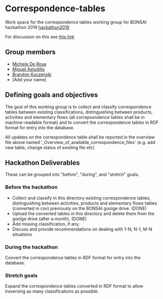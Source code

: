 # Correspondence-tables
Work space for the correspondence tables working group for BONSAI hackathon 2019 [hackathon2019](https://github.com/BONSAMURAIS/hackathon-2019)

For discussion on this see [this link](https://bonsai.groups.io/g/hackathon2019/topic/30417494?p=,,,20,0,0,0::relevance,,%23correspondencetables,20,2,0,30417494,ct=1&ct=1)

## Group members

 * [Michele De Rosa](https://github.com/MicDr)
 * [Miguel Astudillo](https://github.com/mfastudillo)
 * [Brandon Kuczenski](https://github.com/bkuczenski)
 * [Add your name]

## Defining goals and objectives

The goal of this working group is to collect and classify correspondence tables between existing classifications, distinguishing between products, activities and elementary flows (all correpsondence tables shall be in machine-readable format) and to convert the correspondence tables in RDF format for entry into the database. 

All updates on the correspondence table shall be reported in the overview file above named '_Overview_of_available_correspondence_files'
(e.g. add new table, change status of existing file etc)

## Hackathon Deliverables

These can be grouped into "before", "during", and "stretch" goals.

### Before the hackathon

* Collect and classify in this directory existing correspondence tables, distinguishing between activities, products and elementary flows tables (converted in csv) previously on the BONSAI goolge drive. (DONE) 
* Upload the converted tables in this directory and delete them from the goolge drive (after a month). (DONE)
* Add missing classification, if any.
* Discuss and provide recommendations on dealing with 1-N, N-1, M-N situations

### During the hackathon

Convert the correspondence tables in RDF format for entry into the database.

### Stretch goals

 Expand the correspondence tables converted in RDF format to allow traversing as many classifications as possible.


